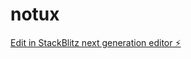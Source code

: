 # notux

[Edit in StackBlitz next generation editor ⚡️](https://stackblitz.com/~/github.com/cosmosdesigner/notux)